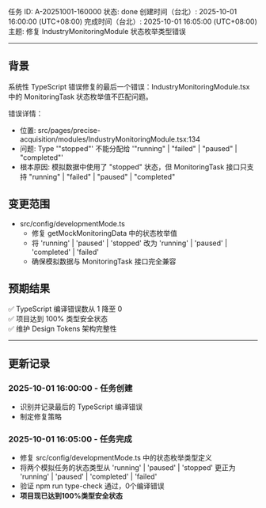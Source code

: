任务 ID: A-20251001-160000
状态: done
创建时间（台北）: 2025-10-01 16:00:00 (UTC+08:00)
完成时间（台北）: 2025-10-01 16:05:00 (UTC+08:00)
主题: 修复 IndustryMonitoringModule 状态枚举类型错误

---

## 背景

系统性 TypeScript 错误修复的最后一个错误：IndustryMonitoringModule.tsx 中的 MonitoringTask 状态枚举值不匹配问题。

错误详情：
- 位置: src/pages/precise-acquisition/modules/IndustryMonitoringModule.tsx:134
- 问题: Type '"stopped"' 不能分配给 '"running" | "failed" | "paused" | "completed"'
- 根本原因: 模拟数据中使用了 "stopped" 状态，但 MonitoringTask 接口只支持 "running" | "failed" | "paused" | "completed"

## 变更范围

- src/config/developmentMode.ts
  - 修复 getMockMonitoringData 中的状态枚举值
  - 将 'running' | 'paused' | 'stopped' 改为 'running' | 'paused' | 'completed' | 'failed'
  - 确保模拟数据与 MonitoringTask 接口完全兼容

## 预期结果

✅ TypeScript 编译错误数从 1 降至 0  
✅ 项目达到 100% 类型安全状态  
✅ 维护 Design Tokens 架构完整性  

---

## 更新记录

### 2025-10-01 16:00:00 - 任务创建
- 识别并记录最后的 TypeScript 编译错误
- 制定修复策略

### 2025-10-01 16:05:00 - 任务完成
- 修复 src/config/developmentMode.ts 中的状态枚举类型定义
- 将两个模拟任务的状态类型从 'running' | 'paused' | 'stopped' 更正为 'running' | 'paused' | 'completed' | 'failed'
- 验证 npm run type-check 通过，0个编译错误
- **项目现已达到100%类型安全状态**